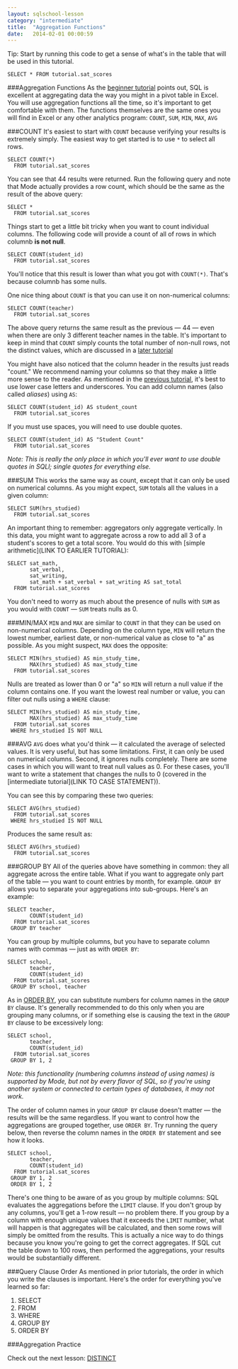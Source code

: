 ```yaml
---
layout: sqlschool-lesson
category: "intermediate"
title:  "Aggregation Functions"
date:   2014-02-01 00:00:59
---
```


<div class="tip">Tip: Start by running this code to get a sense of what's in the table that will be used in this tutorial.</div>

    SELECT * FROM tutorial.sat_scores

###Aggregation Functions
As the [beginner tutorial](/the-basics/basic-concepts.html) points out, SQL is excellent at aggregating data the way you might in a pivot table in Excel. You will use aggregation functions all the time, so it's important to get comfortable with them. The functions themselves are the same ones you will find in Excel or any other analytics program: `COUNT`, `SUM`, `MIN`, `MAX`, `AVG`

###COUNT
It's easiest to start with `COUNT` because verifying your results is extremely simply. The easiest way to get started is to use `*` to select all rows.

    SELECT COUNT(*)
      FROM tutorial.sat_scores

You can see that 44 results were returned. Run the following query and note that Mode actually provides a row count, which should be the same as the result of the above query:

    SELECT *
      FROM tutorial.sat_scores

Things start to get a little bit tricky when you want to count individual columns. The following code will provide a count of all of rows in which columnb **is not null**.

    SELECT COUNT(student_id)
      FROM tutorial.sat_scores

You'll notice that this result is lower than what you got with `COUNT(*)`. That's because columnb has some nulls.

One nice thing about `COUNT` is that you can use it on non-numerical columns:

    SELECT COUNT(teacher)
      FROM tutorial.sat_scores

The above query returns the same result as the previous &mdash; 44 &mdash; even when there are only 3 different teacher names in the table. It's important to keep in mind that `COUNT` simply counts the total number of non-null rows, not the distinct values, which are discussed in a [later tutorial](LINK) 

You might have also noticed that the column header in the results just reads "count." We recommend naming your columns so that they make a little more sense to the reader. As mentioned in the [previous tutorial](LINK), it's best to use lower case letters and underscores. You can add column names (also called *aliases*) using `AS`:

    SELECT COUNT(student_id) AS student_count
      FROM tutorial.sat_scores

If you must use spaces, you will need to use double quotes.

    SELECT COUNT(student_id) AS "Student Count"
      FROM tutorial.sat_scores

*Note: This is really the only place in which you'll ever want to use double quotes in SQLl; single quotes for everything else.*

###SUM
This works the same way as count, except that it can only be used on numerical columns. As you might expect, `SUM` totals all the values in a given column:

    SELECT SUM(hrs_studied)
      FROM tutorial.sat_scores

An important thing to remember: aggregators only aggregate vertically. In this data, you might want to aggregate across a row to add all 3 of a student's scores to get a total score. You would do this with [simple arithmetic](LINK TO EARLIER TUTORIAL):

    SELECT sat_math,
           sat_verbal,
           sat_writing,
           sat_math + sat_verbal + sat_writing AS sat_total
      FROM tutorial.sat_scores

You don't need to worry as much about the presence of nulls with `SUM` as you would with `COUNT` &mdash; `SUM` treats nulls as 0.

###MIN/MAX
`MIN` and `MAX` are similar to `COUNT` in that they can be used on non-numerical columns. Depending on the column type, `MIN` will return the lowest number, earliest date, or non-numerical value as close to "a" as possible. As you might suspect, `MAX` does the opposite:

    SELECT MIN(hrs_studied) AS min_study_time,
           MAX(hrs_studied) AS max_study_time
      FROM tutorial.sat_scores

Nulls are treated as lower than 0 or "a" so `MIN` will return a null value if the column contains one. If you want the lowest real number or value, you can filter out nulls using a `WHERE` clause:

    SELECT MIN(hrs_studied) AS min_study_time,
           MAX(hrs_studied) AS max_study_time
      FROM tutorial.sat_scores
     WHERE hrs_studied IS NOT NULL

###AVG
`AVG` does what you'd think &mdash; it calculated the average of selected values. It is very useful, but has some limitations. First, it can only be used on numerical columns. Second, it ignores nulls completely. There are some cases in which you will want to treat null values as 0. For these cases, you'll want to write a statement that changes the nulls to 0 (covered in the [intermediate tutorial](LINK TO CASE STATEMENT)).

You can see this by comparing these two queries:

    SELECT AVG(hrs_studied)
      FROM tutorial.sat_scores
     WHERE hrs_studied IS NOT NULL
     
Produces the same result as:

    SELECT AVG(hrs_studied)
      FROM tutorial.sat_scores

###GROUP BY
All of the queries above have something in common: they all aggregate across the entire table. What if you want to aggregate only part of the table &mdash; you want to count entries by month, for example. `GROUP BY` allows you to separate your aggregations into sub-groups. Here's an example:

    SELECT teacher,
           COUNT(student_id)
      FROM tutorial.sat_scores
     GROUP BY teacher

You can group by multiple columns, but you have to separate column names with commas &mdash; just as with `ORDER BY`:

    SELECT school,
           teacher,
           COUNT(student_id)
      FROM tutorial.sat_scores
     GROUP BY school, teacher

As in [ORDER BY](LINK), you can substitute numbers for column names in the `GROUP BY` clause. It's generally recommended to do this only when you are grouping many columns, or if something else is causing the text in the `GROUP BY` clause to be excessively long:

    SELECT school,
           teacher,
           COUNT(student_id)
      FROM tutorial.sat_scores
     GROUP BY 1, 2

*Note: this functionality (numbering columns instead of using names) is supported by Mode, but not by every flavor of SQL, so if you're using another system or connected to certain types of databases, it may not work.*

The order of column names in your `GROUP BY` clause doesn't matter &mdash; the results will be the same regardless. If you want to control how the aggregations are grouped together, use `ORDER BY`. Try running the query below, then reverse the column names in the `ORDER BY` statement and see how it looks.

    SELECT school,
           teacher,
           COUNT(student_id)
      FROM tutorial.sat_scores
     GROUP BY 1, 2
     ORDER BY 1, 2

There's one thing to be aware of as you group by multiple columns: SQL evaluates the aggregations before the `LIMIT` clause. If you don't group by any columns, you'll get a 1-row result &mdash; no problem there. If you group by a column with enough unique values that it exceeds the `LIMIT` number, what will happen is that aggregates will be calculated, and then some rows will simply be omitted from the results. This is actually a nice way to do things because you know you're going to get the correct aggregates. If SQL cut the table down to 100 rows, then performed the aggregations, your results would be substantially different.

###Query Clause Order
As mentioned in prior tutorials, the order in which you write the clauses is important. Here's the order for everything you've learned so far:

1. SELECT
2. FROM
3. WHERE
4. GROUP BY
5. ORDER BY

###Aggregation Practice
<!-- practice problems-->


Check out the next lesson: [DISTINCT](/intermediate/distinct.html)
